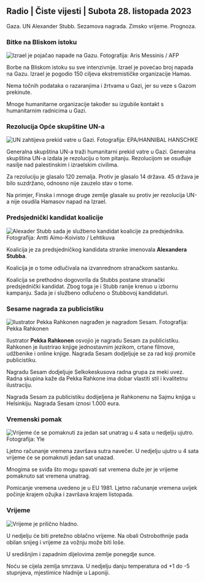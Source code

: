 ## Radio \| Čiste vijesti \| Subota 28. listopada 2023

Gaza. UN Alexander Stubb. Sezamova nagrada. Zimsko vrijeme. Prognoza.

### Bitke na Bliskom istoku

![Izrael je pojačao napade na Gazu. Fotografija: Aris Messinis / AFP](https://images.cdn.yle.fi/image/upload/c_crop,h_2880,w_5120,x_0,y_531/ar_1.7777777777777777,c_fill,g_faces,h_675,w_1200/dpr_1.0/q_auto:eco/f_auto/fl_lossy/v1698410872/39-1192351653bb10bf0b47)

Borbe na Bliskom istoku su sve intenzivnije. Izrael je povećao broj napada na Gazu. Izrael je pogodio 150 ciljeva ekstremističke organizacije Hamas.

Nema točnih podataka o razaranjima i žrtvama u Gazi, jer su veze s Gazom prekinute.

Mnoge humanitarne organizacije također su izgubile kontakt s humanitarnim radnicima u Gazi.

### Rezolucija Opće skupštine UN-a

![UN zahtijeva prekid vatre u Gazi. Fotografija: EPA/HANNIBAL HANSCHKE](https://images.cdn.yle.fi/image/upload/c_crop,h_3150,w_5600,x_0,y_268/ar_1.7777777777777777,c_fill,g_faces,h_675,w_1200/dpr_1.0/q_auto:eco/f_auto/fl_lossy/v1698499380/39-1192714653d0ab7d4d4c)

Generalna skupština UN-a traži humanitarni prekid vatre u Gazi. Generalna skupština UN-a izdala je rezoluciju o tom pitanju. Rezolucijom se osuđuje nasilje nad palestinskim i izraelskim civilima.

Za rezoluciju je glasalo 120 zemalja. Protiv je glasalo 14 država. 45 država je bilo suzdržano, odnosno nije zauzelo stav o tome.

Na primjer, Finska i mnoge druge zemlje glasale su protiv jer rezolucija UN-a nije osudila Hamasov napad na Izrael.

### Predsjednički kandidat koalicije

![Alexader Stubb sada je službeno kandidat koalicije za predsjednika. Fotografija: Antti Aimo-Koivisto / Lehtikuva](https://images.cdn.yle.fi/image/upload/c_crop,h_2880,w_5120,x_0,y_287/ar_1.7777777777777777,c_fill,g_faces,h_675,w_1200/dpr_1.0/q_auto:eco/f_auto/fl_lossy/v1698494219/39-1192698653cf6c267686)

Koalicija je za predsjedničkog kandidata stranke imenovala **Alexandera Stubba**.

Koalicija je o tome odlučivala na izvanrednom stranačkom sastanku.

Koalicija se prethodno dogovorila da Stubbs postane stranački predsjednički kandidat. Zbog toga je i Stubb ranije krenuo u izbornu kampanju. Sada je i službeno odlučeno o Stubbovoj kandidaturi.

### Sesame nagrada za publicistiku

![Ilustrator Pekka Rahkonen nagrađen je nagradom Sesam. Fotografija: Pekka Rahkonen](https://images.cdn.yle.fi/image/upload/c_crop,h_861,w_1531,x_2,y_65/ar_1.7777777777777777,c_fill,g_faces,h_675,w_1200/dpr_1.0/q_auto:eco/f_auto/fl_lossy/v1698504762/39-1192741653d1f5e2611a)

Ilustrator **Pekka Rahkonen** osvojio je nagradu Sesam za publicistiku. Rahkonen je ilustrirao knjige jednostavnim jezikom, crtane filmove, udžbenike i online knjige. Nagrada Sesam dodjeljuje se za rad koji promiče publicistiku.

Nagradu Sesam dodjeljuje Selkokeskusova radna grupa za meki uvez. Radna skupina kaže da Pekka Rahkone ima dobar vlastiti stil i kvalitetnu ilustraciju.

Nagrada Sesam za publicistiku dodijeljena je Rahkonenu na Sajmu knjiga u Helsinkiju. Nagrada Sesam iznosi 1.000 eura.

### Vremenski pomak

![Vrijeme će se pomaknuti za jedan sat unatrag u 4 sata u nedjelju ujutro. Fotografija: Yle](https://images.cdn.yle.fi/image/upload/c_crop,h_900,w_1600,x_0,y_0/ar_1.7777777777777777,c_fill,g_faces,h_675,w_1200/dpr_1.0/q_auto:eco/f_auto/fl_lossy/v1603530654/14-svyle-6142553197327452bd)

Ljetno računanje vremena završava sutra navečer. U nedjelju ujutro u 4 sata vrijeme će se pomaknuti jedan sat unazad.

Mnogima se sviđa što mogu spavati sat vremena duže jer je vrijeme pomaknuto sat vremena unatrag.

Pomicanje vremena uvedeno je u EU 1981. Ljetno računanje vremena uvijek počinje krajem ožujka i završava krajem listopada.

### Vrijeme

![Vrijeme je prilično hladno.](https://images.cdn.yle.fi/image/upload/c_crop,h_1080,w_1919,x_0,y_0/ar_1.7777777777777777,c_fill,g_faces,h_675,w_1200/dpr_1.0/q_auto:eco/f_auto/fl_lossy/v1698504972/39-1192742653d20d3625ce)

U nedjelju će biti pretežno oblačno vrijeme. Na obali Ostrobothnije pada obilan snijeg i vrijeme za vožnju može biti loše.

U središnjim i zapadnim dijelovima zemlje ponegdje sunce.

Noću se cijela zemlja smrzava. U nedjelju danju temperatura od +1 do -5 stupnjeva, mjestimice hladnije u Laponiji.